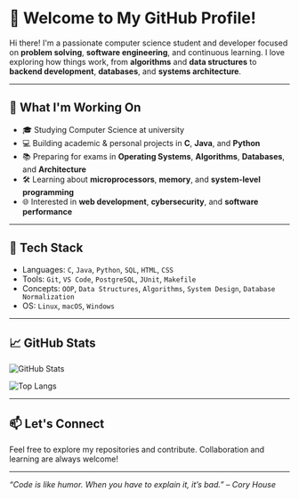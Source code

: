 # 👋 Welcome to My GitHub Profile!

Hi there! I'm a passionate computer science student and developer focused on **problem solving**, **software engineering**, and continuous learning. I love exploring how things work, from **algorithms** and **data structures** to **backend development**, **databases**, and **systems architecture**.

---

## 🚀 What I'm Working On

- 🎓 Studying Computer Science at university
- 💻 Building academic & personal projects in **C**, **Java**, and **Python**
- 📚 Preparing for exams in **Operating Systems**, **Algorithms**, **Databases**, and **Architecture**
- 🛠️ Learning about **microprocessors**, **memory**, and **system-level programming**
- 🌐 Interested in **web development**, **cybersecurity**, and **software performance**

---

## 🧰 Tech Stack

- Languages: `C`, `Java`, `Python`, `SQL`, `HTML`, `CSS`
- Tools: `Git`, `VS Code`, `PostgreSQL`, `JUnit`, `Makefile`
- Concepts: `OOP`, `Data Structures`, `Algorithms`, `System Design`, `Database Normalization`
- OS: `Linux`, `macOS`, `Windows`

---

## 📈 GitHub Stats

![GitHub Stats](https://github-readme-stats.vercel.app/api?username=abir-2k04&show_icons=true&theme=radical)

![Top Langs](https://github-readme-stats.vercel.app/api/top-langs/?username=abir-2k04&layout=compact&theme=radical)

---

## 📫 Let's Connect

Feel free to explore my repositories and contribute. Collaboration and learning are always welcome!

---

_“Code is like humor. When you have to explain it, it’s bad.” – Cory House_
